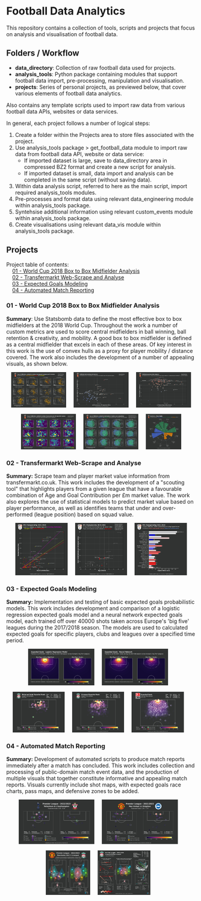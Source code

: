# Football Data Analytics
This repository contains a collection of tools, scripts and projects that focus on analysis and visualisation of football data.

## Folders / Workflow
- **data_directory**: Collection of raw football data used for projects.
- **analysis_tools**: Python package containing modules that support football data import, pre-processing, manipulation and visualisation.
- **projects**: Series of personal projects, as previewed below, that cover various elements of football data analytics.

Also contains any template scripts used to import raw data from various football data APIs, websites or data services.

In general, each project follows a number of logical steps:
1. Create a folder within the Projects area to store files associated with the project.
2. Use analysis_tools package > get_football_data module to import raw data from football data API, website or data service:
    * If imported dataset is large, save to data_directory area in compressed BZ2 format and create a new script for analysis.
    * If imported dataset is small, data import and analysis can be completed in the same script (without saving data).
3. Within data analysis script, referred to here as the main script, import required analysis_tools modules.
4. Pre-processes and format data using relevant data_engineering module within analysis_tools package.
5. Syntehsise additional information using relevant custom_events module within analysis_tools package.
6. Create visualisations using relevant data_vis module within analysis_tools package.

## Projects

Project table of contents: <br>
&nbsp; &nbsp; [01 - World Cup 2018 Box to Box Midfielder Analysis](#01---world-cup-2018-box-to-box-midfielder-analysis) <br>
&nbsp; &nbsp; [02 - Transfermarkt Web-Scrape and Analyse](#02---transfermarkt-web-scrape-and-analyse) <br>
&nbsp; &nbsp; [03 - Expected Goals Modeling](#03---expected-goals-modeling) <br>
&nbsp; &nbsp; [04 - Automated Match Reporting](#04---automated-match-reporting)


### 01 - World Cup 2018 Box to Box Midfielder Analysis

**Summary**: Use Statsbomb data to define the most effective box to box midfielders at the 2018 World Cup. Throughout the work a number of custom metrics are used to score central midfielders in ball winning, ball retention & creativity, and mobility. A good box to box midfielder is defined as a central midfielder that excels in each of these areas. Of key interest in this work is the use of convex hulls as a proxy for player mobility / distance covered. The work also includes the development of a number of appealing visuals, as shown below.

<p align="center">
  <img width="29%" src="./projects/01_worldcup_b2b_midfielders/top_12_progressive_passers.png"> &nbsp &nbsp
  <img width="29%" src="./projects/01_worldcup_b2b_midfielders/ball_winning_and_recovery.png"> &nbsp &nbsp
  <img width="29%" src="./projects/01_worldcup_b2b_midfielders/passing_under_pressure.png">
</p>
<p align="center">
  <img width="29%" src="./projects/01_worldcup_b2b_midfielders/top_12_pressers.png"> &nbsp &nbsp
  <img width="29%" src="./projects/01_worldcup_b2b_midfielders/top_12_action_distribution.png"> &nbsp &nbsp
  <img width="18.65%" src="./projects/01_worldcup_b2b_midfielders/player_radar_example.png">
</p>

### 02 - Transfermarkt Web-Scrape and Analyse

**Summary:** Scrape team and player market value information from transfermarkt.co.uk. This work includes the development of a "scouting tool" that highlights players from a given league that have a favourable combination of Age and Goal Contribution per £m market value. The work also explores the use of statistical models to predict market value based on player performance, as well as identifies teams that under and over-performed (league position) based on squad value.

<p align="center">
  <img width="27.5%" src="./projects/02_transfermarkt_scrape_and_analyse/GB2_player_value_regression.png"> &nbsp &nbsp
  <img width="27.5%" src="./projects/02_transfermarkt_scrape_and_analyse/GB2_player_scouting.png"> &nbsp &nbsp
  <img width="27.5%" src="./projects/02_transfermarkt_scrape_and_analyse/GB2_value_league_table.png">
</p>

### 03 - Expected Goals Modeling

**Summary:** Implementation and testing of basic expected goals probabilistic models. This work includes development and comparison of a logistic regression expected goals model and a neural network expected goals model, each trained off over 40000 shots taken across Europe's 'big five' leagues during the 2017/2018 season. The models are used to calculated expected goals for specific players, clubs and leagues over a specified time period.

<p align="center">
  <img width="35%" src="./projects/03_xg_model/xg_log_regression_model.png"> &nbsp &nbsp
  <img width="35%" src="./projects/03_xg_model/xg_neural_network.png"> &nbsp &nbsp
</p>
<p align="center">
  <img width="27.5%" src="./projects/03_xg_model/example_plot_1.png"> &nbsp &nbsp
  <img width="27.5%" src="./projects/03_xg_model/example_plot_2.png"> &nbsp &nbsp
  <img width="27.5%" src="./projects/03_xg_model/example_plot_3.png"> &nbsp &nbsp
</p>


### 04 - Automated Match Reporting

**Summary:** Development of automated scripts to produce match reports immediately after a match has concluded. This work includes collection and processing of public-domain match event data, and the production of multiple visuals that together constitute informative and appealing match reports. Visuals currently include shot maps, with expected goals race charts, pass maps, and defensive zones to be added.

<p align="center">
  <img width="40%" src="./projects/04_match_reports/shot_reports/EPL-2022-08-06-Tottenham-Southampton.png"> &nbsp &nbsp
  <img width="40%" src="./projects/04_match_reports/shot_reports/EPL-2022-08-07-Manchester%20United-Brighton.png"> &nbsp &nbsp
</p>
<p align="center">
  <img width="23.5%" src="./projects/04_match_reports/pass_reports/EPL-1640700-Manchester United-Liverpool-passhulls.png"> &nbsp &nbsp
  <img width="27.8%" src="./projects/04_match_reports/pass_reports/EPL-1640709-Liverpool-Bournemouth-passreport_Liverpool.png"> &nbsp &nbsp
</p>
